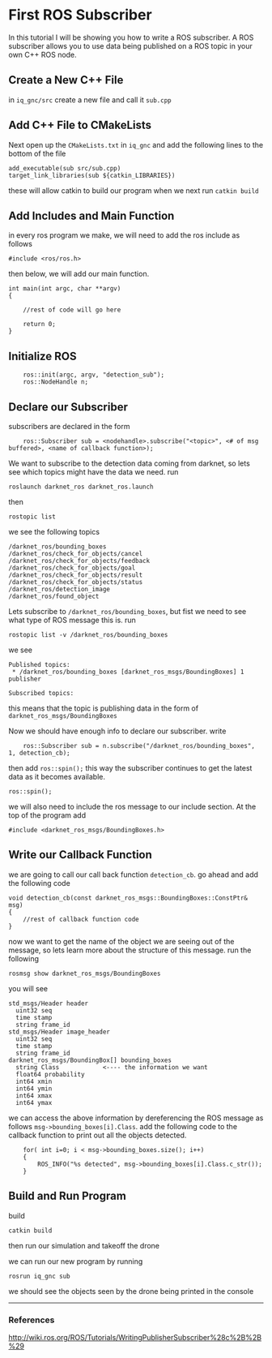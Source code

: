 # First ROS Subscriber

In this tutorial I will be showing you how to write a ROS subscriber. A ROS subscriber allows you to use data being published on a ROS topic in your own C++ ROS node. 

## Create a New C++ File

in `iq_gnc/src` create a new file and call it `sub.cpp`

## Add C++ File to CMakeLists

Next open up the `CMakeLists.txt` in `iq_gnc` and add the following lines to the bottom of the file 
```
add_executable(sub src/sub.cpp)
target_link_libraries(sub ${catkin_LIBRARIES})
``` 
these will allow catkin to build our program when we next run `catkin build`

## Add Includes and Main Function

in every ros program we make, we will need to add the ros include as follows
```
#include <ros/ros.h>
``` 

then below, we will add our main function. 
```
int main(int argc, char **argv)
{

	//rest of code will go here 

	return 0;
}

```

## Initialize ROS

```
	ros::init(argc, argv, "detection_sub");
	ros::NodeHandle n;
```

## Declare our Subscriber

subscribers are declared in the form 
```
	ros::Subscriber sub = <nodehandle>.subscribe("<topic>", <# of msg buffered>, <name of callback function>);
```

We want to subscribe to the detection data coming from darknet, so lets see which topics might have the data we need. run
```
roslaunch darknet_ros darknet_ros.launch 
```
then 
```
rostopic list 
```
we see the following topics 
```
/darknet_ros/bounding_boxes
/darknet_ros/check_for_objects/cancel
/darknet_ros/check_for_objects/feedback
/darknet_ros/check_for_objects/goal
/darknet_ros/check_for_objects/result
/darknet_ros/check_for_objects/status
/darknet_ros/detection_image
/darknet_ros/found_object
```
Lets subscribe to `/darknet_ros/bounding_boxes`, but fist we need to see what type of ROS message this is. 
run 
```
rostopic list -v /darknet_ros/bounding_boxes
```
we see 
```
Published topics:
 * /darknet_ros/bounding_boxes [darknet_ros_msgs/BoundingBoxes] 1 publisher

Subscribed topics:
```
this means that the topic is publishing data in the form of `darknet_ros_msgs/BoundingBoxes`

Now we should have enough info to declare our subscriber. write
```
	ros::Subscriber sub = n.subscribe("/darknet_ros/bounding_boxes", 1, detection_cb);
```
then add `ros::spin();` this way the subscriber continues to get the latest data as it becomes available.
```
ros::spin();
```
we will also need to include the ros message to our include section. At the top of the program add
```
#include <darknet_ros_msgs/BoundingBoxes.h>
```

## Write our Callback Function 

we are going to call our call back function `detection_cb`. go ahead and add the following code
```
void detection_cb(const darknet_ros_msgs::BoundingBoxes::ConstPtr& msg)
{	
	//rest of callback function code
}
```

now we want to get the name of the object we are seeing out of the message, so lets learn more about the structure of this message. run the following
```
rosmsg show darknet_ros_msgs/BoundingBoxes
```
you will see 
```
std_msgs/Header header
  uint32 seq
  time stamp
  string frame_id
std_msgs/Header image_header
  uint32 seq
  time stamp
  string frame_id
darknet_ros_msgs/BoundingBox[] bounding_boxes
  string Class            <---- the information we want
  float64 probability
  int64 xmin
  int64 ymin
  int64 xmax
  int64 ymax
```
we can access the above information by dereferencing the ROS message as follows `msg->bounding_boxes[i].Class`.  add the following code to the callback function to print out all the objects detected.

```
	for( int i=0; i < msg->bounding_boxes.size(); i++)
	{
		ROS_INFO("%s detected", msg->bounding_boxes[i].Class.c_str());	
	}	
```

## Build and Run Program 

build 
```
catkin build 
```

then run our simulation and takeoff the drone

we can run our new program by running 
```
rosrun iq_gnc sub 
```
we should see the objects seen by the drone being printed in the console

---
### References

http://wiki.ros.org/ROS/Tutorials/WritingPublisherSubscriber%28c%2B%2B%29

